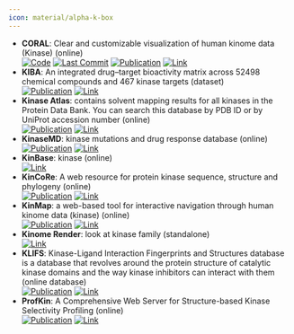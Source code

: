 ```yaml
---
icon: material/alpha-k-box
---
```


- **CORAL**: Clear and customizable visualization of human kinome data (Kinase) (online)  
		[![Code](https://img.shields.io/github/stars/dphansti/CORAL?style=for-the-badge&logo=github)](https://github.com/dphansti/CORAL) [![Last Commit](https://img.shields.io/github/last-commit/dphansti/CORAL?style=for-the-badge&logo=github)](https://github.com/dphansti/CORAL) [![Publication](https://img.shields.io/badge/Publication-Citations:142-blue?style=for-the-badge&logo=bookstack)](https://doi.org/10.1016/j.cels.2018.07.001) [![Link](https://img.shields.io/badge/Link-offline-red?style=for-the-badge&logo=xamarin&logoColor=red)](http://phanstiel-lab.med.unc.edu/CORAL/) 
- **KIBA**: An integrated drug–target bioactivity matrix across 52498 chemical compounds and 467 kinase targets (dataset)  
	[![Publication](https://img.shields.io/badge/Publication-Citations:357-blue?style=for-the-badge&logo=bookstack)](doi:10.1021/ci400709d) [![Link](https://img.shields.io/badge/Link-offline-red?style=for-the-badge&logo=xamarin&logoColor=red)](https://researchportal.helsinki.fi/fi/datasets/kiba-a-benchmark-dataset-for-drug-target-prediction) 
- **Kinase Atlas**: contains solvent mapping results for all kinases in the Protein Data Bank. You can search this database by PDB ID or by UniProt accession number (online)  
	[![Publication](https://img.shields.io/badge/Publication-Citations:57-blue?style=for-the-badge&logo=bookstack)](https://doi.org/10.1021/acs.jmedchem.9b00089) [![Link](https://img.shields.io/badge/Link-offline-red?style=for-the-badge&logo=xamarin&logoColor=red)](https://kinase-atlas.bu.edu/) 
- **KinaseMD**: kinase mutations and drug response database (online)  
	[![Publication](https://img.shields.io/badge/Publication-Citations:43-blue?style=for-the-badge&logo=bookstack)](https://doi.org/10.1093/nar/gkaa945) [![Link](https://img.shields.io/badge/Link-offline-red?style=for-the-badge&logo=xamarin&logoColor=red)](https://bioinfo.uth.edu/kmd/) 
- **KinBase**: kinase (online)  
	[![Link](https://img.shields.io/badge/Link-offline-red?style=for-the-badge&logo=xamarin&logoColor=red)](http://kinase.com/web/current/kinbase/) 
- **KinCoRe**: A web resource for protein kinase sequence, structure and phylogeny (online)  
	[![Publication](https://img.shields.io/badge/Publication-Citations:61-blue?style=for-the-badge&logo=bookstack)](https://doi.org/10.1093/nar/gkab920) [![Link](https://img.shields.io/badge/Link-offline-red?style=for-the-badge&logo=xamarin&logoColor=red)](http://dunbrack.fccc.edu/kincore/) 
- **KinMap**: a web-based tool for interactive navigation through human kinome data (kinase) (online)  
	[![Publication](https://img.shields.io/badge/Publication-Citations:250-blue?style=for-the-badge&logo=bookstack)](https://doi.org/10.1186/s12859-016-1433-7) [![Link](https://img.shields.io/badge/Link-offline-red?style=for-the-badge&logo=xamarin&logoColor=red)](http://www.kinhub.org/kinmap/) 
- **Kinome Render**: look at kinase family (standalone)  
	[![Link](https://img.shields.io/badge/Link-offline-red?style=for-the-badge&logo=xamarin&logoColor=red)](http://biophys.umontreal.ca/nrg/resources.html) 
- **KLIFS**: Kinase-Ligand Interaction Fingerprints and Structures database is a database that revolves around the protein structure of catalytic kinase domains and the way kinase inhibitors can interact with them (online database)  
	[![Publication](https://img.shields.io/badge/Publication-Citations:100-blue?style=for-the-badge&logo=bookstack)](https://doi.org/10.1093/nar/gkaa895) [![Link](https://img.shields.io/badge/Link-offline-red?style=for-the-badge&logo=xamarin&logoColor=red)](https://klifs.vu-compmedchem.nl/) 
- **ProfKin**: A Comprehensive Web Server for Structure-based Kinase Selectivity Profiling (online)  
	[![Publication](https://img.shields.io/badge/Publication-Citations:9-blue?style=for-the-badge&logo=bookstack)](https://doi.org/10.1016/j.ejmech.2021.113772) [![Link](https://img.shields.io/badge/Link-offline-red?style=for-the-badge&logo=xamarin&logoColor=red)](http://www.lilab-ecust.cn/profkin/) 
